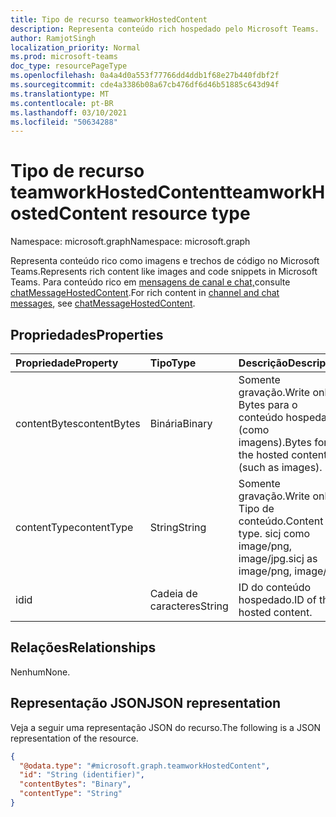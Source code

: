 ```yaml
---
title: Tipo de recurso teamworkHostedContent
description: Representa conteúdo rich hospedado pelo Microsoft Teams.
author: RamjotSingh
localization_priority: Normal
ms.prod: microsoft-teams
doc_type: resourcePageType
ms.openlocfilehash: 0a4a4d0a553f77766dd4ddb1f68e27b440fdbf2f
ms.sourcegitcommit: cde4a3386b08a67cb476df6d46b51885c643d94f
ms.translationtype: MT
ms.contentlocale: pt-BR
ms.lasthandoff: 03/10/2021
ms.locfileid: "50634288"
---
```

# <a name="teamworkhostedcontent-resource-type"></a><span data-ttu-id="a6561-103">Tipo de recurso teamworkHostedContent</span><span class="sxs-lookup"><span data-stu-id="a6561-103">teamworkHostedContent resource type</span></span>

<span data-ttu-id="a6561-104">Namespace: microsoft.graph</span><span class="sxs-lookup"><span data-stu-id="a6561-104">Namespace: microsoft.graph</span></span>

<span data-ttu-id="a6561-105">Representa conteúdo rico como imagens e trechos de código no Microsoft Teams.</span><span class="sxs-lookup"><span data-stu-id="a6561-105">Represents rich content like images and code snippets in Microsoft Teams.</span></span> <span data-ttu-id="a6561-106">Para conteúdo rico em [mensagens de canal e chat,](chatMessage.md)consulte [chatMessageHostedContent](chatMessageHostedContent.md).</span><span class="sxs-lookup"><span data-stu-id="a6561-106">For rich content in [channel and chat messages](chatMessage.md), see [chatMessageHostedContent](chatMessageHostedContent.md).</span></span>

## <a name="properties"></a><span data-ttu-id="a6561-107">Propriedades</span><span class="sxs-lookup"><span data-stu-id="a6561-107">Properties</span></span>
|<span data-ttu-id="a6561-108">Propriedade</span><span class="sxs-lookup"><span data-stu-id="a6561-108">Property</span></span>|<span data-ttu-id="a6561-109">Tipo</span><span class="sxs-lookup"><span data-stu-id="a6561-109">Type</span></span>|<span data-ttu-id="a6561-110">Descrição</span><span class="sxs-lookup"><span data-stu-id="a6561-110">Description</span></span>|
|:---|:---|:---|
|<span data-ttu-id="a6561-111">contentBytes</span><span class="sxs-lookup"><span data-stu-id="a6561-111">contentBytes</span></span>|<span data-ttu-id="a6561-112">Binária</span><span class="sxs-lookup"><span data-stu-id="a6561-112">Binary</span></span>|<span data-ttu-id="a6561-113">Somente gravação.</span><span class="sxs-lookup"><span data-stu-id="a6561-113">Write only.</span></span> <span data-ttu-id="a6561-114">Bytes para o conteúdo hospedado (como imagens).</span><span class="sxs-lookup"><span data-stu-id="a6561-114">Bytes for the hosted content (such as images).</span></span>|
|<span data-ttu-id="a6561-115">contentType</span><span class="sxs-lookup"><span data-stu-id="a6561-115">contentType</span></span>|<span data-ttu-id="a6561-116">String</span><span class="sxs-lookup"><span data-stu-id="a6561-116">String</span></span>|<span data-ttu-id="a6561-117">Somente gravação.</span><span class="sxs-lookup"><span data-stu-id="a6561-117">Write only.</span></span> <span data-ttu-id="a6561-118">Tipo de conteúdo.</span><span class="sxs-lookup"><span data-stu-id="a6561-118">Content type.</span></span> <span data-ttu-id="a6561-119">sicj como image/png, image/jpg.</span><span class="sxs-lookup"><span data-stu-id="a6561-119">sicj as image/png, image/jpg.</span></span>|
|<span data-ttu-id="a6561-120">id</span><span class="sxs-lookup"><span data-stu-id="a6561-120">id</span></span>|<span data-ttu-id="a6561-121">Cadeia de caracteres</span><span class="sxs-lookup"><span data-stu-id="a6561-121">String</span></span>|<span data-ttu-id="a6561-122">ID do conteúdo hospedado.</span><span class="sxs-lookup"><span data-stu-id="a6561-122">ID of the hosted content.</span></span>|

## <a name="relationships"></a><span data-ttu-id="a6561-123">Relações</span><span class="sxs-lookup"><span data-stu-id="a6561-123">Relationships</span></span>
<span data-ttu-id="a6561-124">Nenhum</span><span class="sxs-lookup"><span data-stu-id="a6561-124">None.</span></span>

## <a name="json-representation"></a><span data-ttu-id="a6561-125">Representação JSON</span><span class="sxs-lookup"><span data-stu-id="a6561-125">JSON representation</span></span>
<span data-ttu-id="a6561-126">Veja a seguir uma representação JSON do recurso.</span><span class="sxs-lookup"><span data-stu-id="a6561-126">The following is a JSON representation of the resource.</span></span>
<!-- {
  "blockType": "resource",
  "keyProperty": "id",
  "@odata.type": "microsoft.graph.teamworkHostedContent",
  "openType": false
}
-->
``` json
{
  "@odata.type": "#microsoft.graph.teamworkHostedContent",
  "id": "String (identifier)",
  "contentBytes": "Binary",
  "contentType": "String"
}
```

